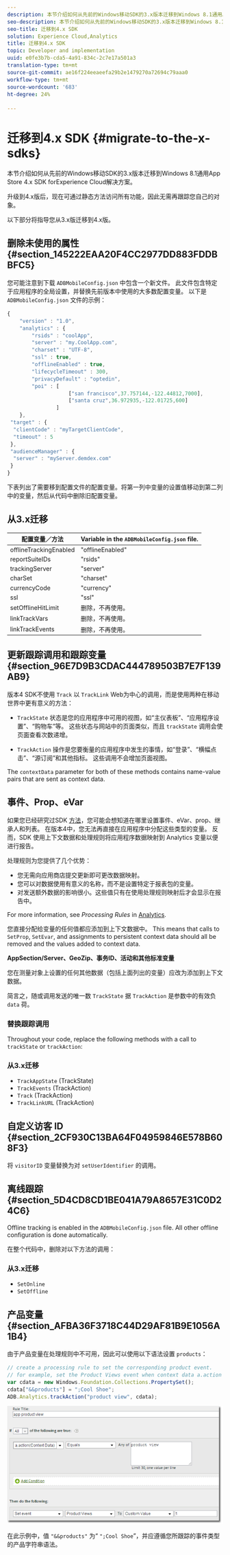 ```yaml
---
description: 本节介绍如何从先前的Windows移动SDK的3.x版本迁移到Windows 8.1通用App Store 4.x SDK forExperience Cloud解决方案。
seo-description: 本节介绍如何从先前的Windows移动SDK的3.x版本迁移到Windows 8.1通用App Store 4.x SDK forExperience Cloud解决方案。
seo-title: 迁移到4.x SDK
solution: Experience Cloud,Analytics
title: 迁移到4.x SDK
topic: Developer and implementation
uuid: e0fe3b7b-cda5-4a91-834c-2c7e17a501a3
translation-type: tm+mt
source-git-commit: ae16f224eeaeefa29b2e1479270a72694c79aaa0
workflow-type: tm+mt
source-wordcount: '683'
ht-degree: 24%

---
```



# 迁移到4.x SDK {#migrate-to-the-x-sdks}

本节介绍如何从先前的Windows移动SDK的3.x版本迁移到Windows 8.1通用App Store 4.x SDK forExperience Cloud解决方案。

升级到4.x版后，现在可通过静态方法访问所有功能，因此无需再跟踪您自己的对象。

以下部分将指导您从3.x版迁移到4.x版。

## 删除未使用的属性 {#section_145222EAA20F4CC2977DD883FDDBBFC5}

您可能注意到下载 `ADBMobileConfig.json` 中包含一个新文件。 此文件包含特定于应用程序的全局设置，并替换先前版本中使用的大多数配置变量。 以下是 `ADBMobileConfig.json` 文件的示例：

```js
{ 
    "version" : "1.0", 
    "analytics" : { 
        "rsids" : "coolApp", 
        "server" : "my.CoolApp.com", 
        "charset" : "UTF-8", 
        "ssl" : true, 
        "offlineEnabled" : true, 
        "lifecycleTimeout" : 300, 
        "privacyDefault" : "optedin", 
        "poi" : [ 
                    ["san francisco",37.757144,-122.44812,7000], 
                    ["santa cruz",36.972935,-122.01725,600] 
                ] 
    }, 
 "target" : { 
  "clientCode" : "myTargetClientCode", 
  "timeout" : 5 
 }, 
 "audienceManager" : { 
  "server" : "myServer.demdex.com" 
 } 
}
```

下表列出了需要移到配置文件的配置变量。将第一列中变量的设置值移动到第二列中的变量，然后从代码中删除旧配置变量。

## 从3.x迁移

| 配置变量／方法 | Variable in the `ADBMobileConfig.json` file. |
|--- |--- |
| offlineTrackingEnabled | &quot;offlineEnabled&quot; |
| reportSuiteIDs | &quot;rsids&quot; |
| trackingServer | &quot;server&quot; |
| charSet | &quot;charset&quot; |
| currencyCode | &quot;currency&quot; |
| ssl | &quot;ssl&quot; |
| setOfflineHitLimit | 删除，不再使用。 |
| linkTrackVars | 删除，不再使用。 |
| linkTrackEvents | 删除，不再使用。 |

## 更新跟踪调用和跟踪变量 {#section_96E7D9B3CDAC444789503B7E7F139AB9}

版本4 SDK不使用 `Track` 以 `TrackLink` Web为中心的调用，而是使用两种在移动世界中更有意义的方法：

* `TrackState` 状态是您的应用程序中可用的视图，如“主仪表板”、“应用程序设置”、“购物车”等。 这些状态与网站中的页面类似，而且 `trackState` 调用会使页面查看次数递增。

* `TrackAction` 操作是您要衡量的应用程序中发生的事情，如“登录”、“横幅点击”、“源订阅”和其他指标。 这些调用不会增加页面视图。

The `contextData` parameter for both of these methods contains name-value pairs that are sent as context data.

## 事件、Prop、eVar

如果您已经研究过SDK [方法](/help/windows-appstore/c-configuration/methods.md)，您可能会想知道在哪里设置事件、eVar、prop、继承人和列表。 在版本4中，您无法再直接在应用程序中分配这些类型的变量。 反而，SDK 使用上下文数据和处理规则将应用程序数据映射到 Analytics 变量以便进行报告。

处理规则为您提供了几个优势：

* 您无需向应用商店提交更新即可更改数据映射。
* 您可以对数据使用有意义的名称，而不是设置特定于报表包的变量。
* 对发送额外数据的影响很小。这些值只有在使用处理规则映射后才会显示在报告中。

For more information, see *Processing Rules* in [Analytics](/help/windows-appstore/analytics/analytics.md).

您直接分配给变量的任何值都应添加到上下文数据中。 This means that calls to `SetProp`, `SetEvar`, and assignments to persistent context data should all be removed and the values added to context data.

**AppSection/Server、GeoZip、事务ID、活动和其他标准变量**

您在测量对象上设置的任何其他数据（包括上面列出的变量）应改为添加到上下文数据。

简言之，随或调用发送的唯一数 `TrackState` 据 `TrackAction` 是参数中的有效负 `data` 荷。

### 替换跟踪调用

Throughout your code, replace the following methods with a call to `trackState` or `trackAction`:

### 从3.x迁移

* `TrackAppState` (TrackState)
* `TrackEvents` (TrackAction)
* `Track` (TrackAction)
* `TrackLinkURL` (TrackAction)

## 自定义访客 ID {#section_2CF930C13BA64F04959846E578B608F3}

将 `visitorID` 变量替换为对 `setUserIdentifier` 的调用。

## 离线跟踪 {#section_5D4CD8CD1BE041A79A8657E31C0D24C6}

Offline tracking is enabled in the `ADBMobileConfig.json` file. All other offline configuration is done automatically.

在整个代码中，删除对以下方法的调用：

### 从3.x迁移

* `SetOnline`
* `SetOffline`

## 产品变量 {#section_AFBA36F3718C44D29AF81B9E1056A1B4}

由于产品变量在处理规则中不可用，因此可以使用以下语法设置 `products`：

```js
// create a processing rule to set the corresponding product event. 
// for example, set the Product Views event when context data a.action = "product view" 
var cdata = new Windows.Foundation.Collections.PropertySet(); 
cdata["&&products"] = ";Cool Shoe"; 
ADB.Analytics.trackAction("product view", cdata);
```

![](assets/prod-view.png)

在此示例中，值 `"&&products"` 为“ `";Cool Shoe`”，并应遵循您所跟踪的事件类型的产品字符串语法。
